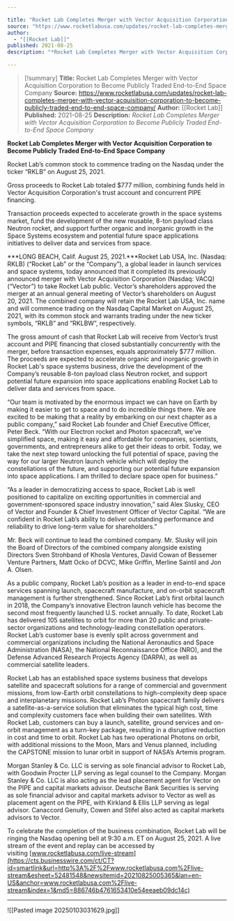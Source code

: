 ```yaml
---

title: "Rocket Lab Completes Merger with Vector Acquisition Corporation to Become Publicly Traded End-to-End Space Company "
source: "https://www.rocketlabusa.com/updates/rocket-lab-completes-merger-with-vector-acquisition-corporation-to-become-publicly-traded-end-to-end-space-company/"
author:
  - "[[Rocket Lab]]"
published: 2021-08-25
description: "*Rocket Lab Completes Merger with Vector Acquisition Corporation to Become Publicly Traded End-to-End Space Company*"

---
```

>[!summary]
**Title:** Rocket Lab Completes Merger with Vector Acquisition Corporation to Become Publicly Traded End-to-End Space Company 
**Source:** https://www.rocketlabusa.com/updates/rocket-lab-completes-merger-with-vector-acquisition-corporation-to-become-publicly-traded-end-to-end-space-company/
**Author:** [[Rocket Lab]]
**Published:** 2021-08-25
**Description:** *Rocket Lab Completes Merger with Vector Acquisition Corporation to Become Publicly Traded End-to-End Space Company*

**Rocket Lab Completes Merger with Vector Acquisition Corporation to Become Publicly Traded End-to-End Space Company**

Rocket Lab’s common stock to commence trading on the Nasdaq under the ticker “RKLB” on August 25, 2021.

Gross proceeds to Rocket Lab totaled $777 million, combining funds held in Vector Acquisition Corporation's trust account and concurrent PIPE financing.

Transaction proceeds expected to accelerate growth in the space systems market, fund the development of the new reusable, 8-ton payload class Neutron rocket, and support further organic and inorganic growth in the Space Systems ecosystem and potential future space applications initiatives to deliver data and services from space.

***LONG BEACH, Calif. August 25, 2021.***Rocket Lab USA, Inc. (Nasdaq: RKLB) (“Rocket Lab” or the “Company”), a global leader in launch services and space systems, today announced that it completed its previously announced merger with Vector Acquisition Corporation (Nasdaq: VACQ) (“Vector”) to take Rocket Lab public. Vector’s shareholders approved the merger at an annual general meeting of Vector’s shareholders on August 20, 2021. The combined company will retain the Rocket Lab USA, Inc. name and will commence trading on the Nasdaq Capital Market on August 25, 2021, with its common stock and warrants trading under the new ticker symbols, “RKLB” and “RKLBW”, respectively.

The gross amount of cash that Rocket Lab will receive from Vector’s trust account and PIPE financing that closed substantially concurrently with the merger, before transaction expenses, equals approximately $777 million. The proceeds are expected to accelerate organic and inorganic growth in Rocket Lab's space systems business, drive the development of the Company’s reusable 8-ton payload class Neutron rocket, and support potential future expansion into space applications enabling Rocket Lab to deliver data and services from space.

“Our team is motivated by the enormous impact we can have on Earth by making it easier to get to space and to do incredible things there. We are excited to be making that a reality by embarking on our next chapter as a public company,” said Rocket Lab founder and Chief Executive Officer, Peter Beck. “With our Electron rocket and Photon spacecraft, we’ve simplified space, making it easy and affordable for companies, scientists, governments, and entrepreneurs alike to get their ideas to orbit. Today, we take the next step toward unlocking the full potential of space, paving the way for our larger Neutron launch vehicle which will deploy the constellations of the future, and supporting our potential future expansion into space applications. I am thrilled to declare space open for business.”

“As a leader in democratizing access to space, Rocket Lab is well positioned to capitalize on exciting opportunities in commercial and government-sponsored space industry innovation,” said Alex Slusky, CEO of Vector and Founder & Chief Investment Officer of Vector Capital. “We are confident in Rocket Lab’s ability to deliver outstanding performance and reliability to drive long-term value for shareholders.”

Mr. Beck will continue to lead the combined company. Mr. Slusky will join the Board of Directors of the combined company alongside existing Directors Sven Strohband of Khosla Ventures, David Cowan of Bessemer Venture Partners, Matt Ocko of DCVC, Mike Griffin, Merline Saintil and Jon A. Olsen.

As a public company, Rocket Lab’s position as a leader in end-to-end space services spanning launch, spacecraft manufacture, and on-orbit spacecraft management is further strengthened. Since Rocket Lab’s first orbital launch in 2018, the Company’s innovative Electron launch vehicle has become the second most frequently launched U.S. rocket annually. To date, Rocket Lab has delivered 105 satellites to orbit for more than 20 public and private-sector organizations and technology-leading constellation operators. Rocket Lab’s customer base is evenly split across government and commercial organizations including the National Aeronautics and Space Administration (NASA), the National Reconnaissance Office (NRO), and the Defense Advanced Research Projects Agency (DARPA), as well as commercial satellite leaders.

Rocket Lab has an established space systems business that develops satellite and spacecraft solutions for a range of commercial and government missions, from low-Earth orbit constellations to high-complexity deep space and interplanetary missions. Rocket Lab’s Photon spacecraft family delivers a satellite-as-a-service solution that eliminates the typical high cost, time and complexity customers face when building their own satellites. With Rocket Lab, customers can buy a launch, satellite, ground services and on-orbit management as a turn-key package, resulting in a disruptive reduction in cost and time to orbit. Rocket Lab has two operational Photons on orbit, with additional missions to the Moon, Mars and Venus planned, including the CAPSTONE mission to lunar orbit in support of NASA’s Artemis program.

Morgan Stanley & Co. LLC is serving as sole financial advisor to Rocket Lab, with Goodwin Procter LLP serving as legal counsel to the Company. Morgan Stanley & Co. LLC is also acting as the lead placement agent for Vector on the PIPE and capital markets advisor. Deutsche Bank Securities is serving as sole financial advisor and capital markets advisor to Vector as well as placement agent on the PIPE, with Kirkland & Ellis LLP serving as legal advisor. Canaccord Genuity, Cowen and Stifel also acted as capital markets advisors to Vector.

To celebrate the completion of the business combination, Rocket Lab will be ringing the Nasdaq opening bell at 9:30 a.m. ET on August 25, 2021. A live stream of the event and replay can be accessed by visiting [www.rocketlabusa.com/live-stream](https://cts.businesswire.com/ct/CT?id=smartlink&url=http%3A%2F%2Fwww.rocketlabusa.com%2Flive-stream&esheet=52481548&newsitemid=20210825005365&lan=en-US&anchor=www.rocketlabusa.com%2Flive-stream&index=1&md5=886746b4761653410e54eeaeb09dc14c)

---


![[Pasted image 20250103031629.jpg]]